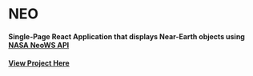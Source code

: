 # NEO

#### Single-Page React Application that displays Near-Earth objects using [NASA NeoWS API](https://api.nasa.gov/api.html#NeoWS)

#### [View Project Here](https://fmurry.github.io/neo/)